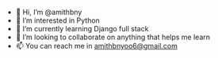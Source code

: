 - 👋 Hi, I’m @amithbny
- 👀 I’m interested in Python
- 🌱 I’m currently learning Django full stack
- 💞️ I’m looking to collaborate on anything that helps me learn
- 📫 You can reach me in amithbnyoo6@gmail.com

<!---
amithbny/amithbny is a ✨ special ✨ repository because its `README.md` (this file) appears on your GitHub profile.
You can click the Preview link to take a look at your changes.
--->

